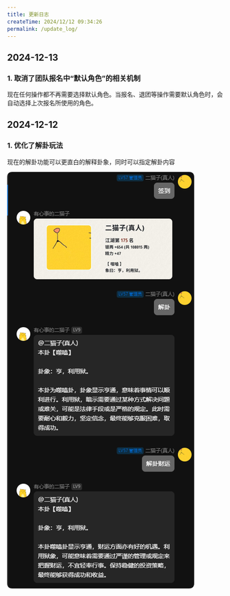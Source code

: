 ```yaml
---
title: 更新日志
createTime: 2024/12/12 09:34:26
permalink: /update_log/
---
```


## 2024-12-13

### 1. 取消了团队报名中“默认角色”的相关机制

现在任何操作都不再需要选择默认角色。当报名、退团等操作需要默认角色时，会自动选择上次报名所使用的角色。

## 2024-12-12

### 1. 优化了解卦玩法

现在的解卦功能可以更直白的解释卦象，同时可以指定解卦内容

![alt text](images/5.更新日志/image.png)